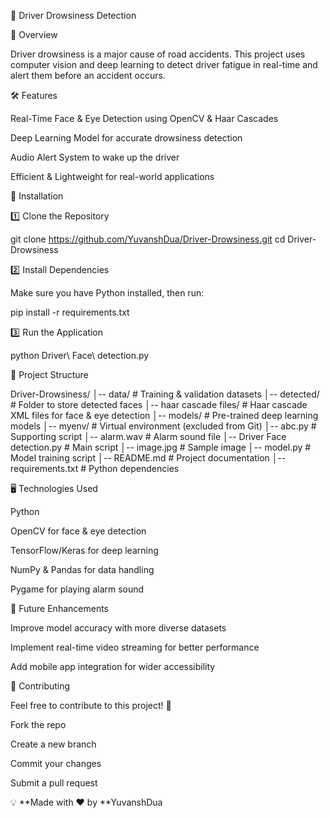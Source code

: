 🚗 Driver Drowsiness Detection

📌 Overview

Driver drowsiness is a major cause of road accidents. This project uses computer vision and deep learning to detect driver fatigue in real-time and alert them before an accident occurs.

🛠 Features

Real-Time Face & Eye Detection using OpenCV & Haar Cascades

Deep Learning Model for accurate drowsiness detection

Audio Alert System to wake up the driver

Efficient & Lightweight for real-world applications

🔧 Installation

1️⃣ Clone the Repository

git clone https://github.com/YuvanshDua/Driver-Drowsiness.git
cd Driver-Drowsiness

2️⃣ Install Dependencies

Make sure you have Python installed, then run:

pip install -r requirements.txt

3️⃣ Run the Application

python Driver\ Face\ detection.py

📂 Project Structure

Driver-Drowsiness/
│-- data/                # Training & validation datasets
│-- detected/            # Folder to store detected faces
│-- haar cascade files/  # Haar cascade XML files for face & eye detection
│-- models/              # Pre-trained deep learning models
│-- myenv/               # Virtual environment (excluded from Git)
│-- abc.py               # Supporting script
│-- alarm.wav            # Alarm sound file
│-- Driver Face detection.py  # Main script
│-- image.jpg            # Sample image
│-- model.py             # Model training script
│-- README.md            # Project documentation
│-- requirements.txt     # Python dependencies

🖥 Technologies Used

Python

OpenCV for face & eye detection

TensorFlow/Keras for deep learning

NumPy & Pandas for data handling

Pygame for playing alarm sound

🎯 Future Enhancements

Improve model accuracy with more diverse datasets

Implement real-time video streaming for better performance

Add mobile app integration for wider accessibility

🤝 Contributing

Feel free to contribute to this project! 🚀

Fork the repo

Create a new branch

Commit your changes

Submit a pull request

💡 **Made with ❤️ by **YuvanshDua

